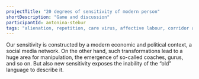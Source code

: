 ```yaml
---
projectTitle: "20 degrees of sensitivity of modern person"
shortDescription: "Game and discussion"
participantId: antonina-stebur
tags: "alienation, repetition, care virus, affective labour, corridor anomalies, desire, path stop, practices of ourselves, production drama, psychodata, quick knowledge, terror of relationship"
---
```


Our sensitivity is constructed by a modern economic and political context, a social media network. On the other hand, such transformations lead to a huge area for manipulation, the emergence of so-called coaches, gurus, and so on. But also new sensitivity exposes the inability of the “old” language to describe it.

